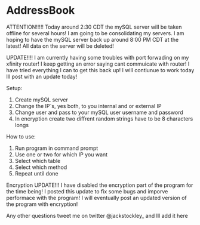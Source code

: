 # AddressBook
ATTENTION!!!!!
Today around 2:30 CDT the mySQL server will be taken offline for several hours! I am going to be consolidating my servers. I am hoping to have the mySQL server back up around 8:00 PM CDT at the latest! All data on the server will be deleted!

UPDATE!!!!
I am currently having some troubles with port forwading on my xfinity router! I keep getting an error saying cant commuicate with router! I have tried everything I can to get this back up! I will contiunue to work today Ill post with an update today!

Setup:
1. Create mySQL server
2. Change the IP`s, yes both, to you internal and or external IP
3. Change user and pass to your mySQL user username and password
4. In encryption create two diffrent random strings have to be 8 characters longs 

How to use:
1. Run program in command prompt
2. Use one or two for which IP you want
3. Select which table
4. Select which method
5. Repeat until done

Encryption UPDATE!!!
I have disabled the encryption part of the program for the time being!
I posted this update to fix some bugs and imporve performace with the program!
I will eventually post an updated version of the program with encryption!

Any other questions tweet me on twitter @jackstockley_ and Ill add it here
